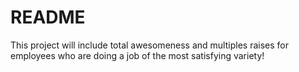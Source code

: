 # README

This project will include total awesomeness and multiples raises for employees who are doing a job of the most satisfying variety!
